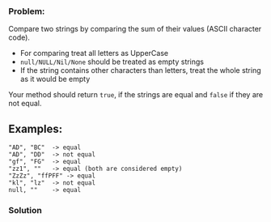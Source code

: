 ### Problem:
<p>Compare two strings by comparing the sum of their values (ASCII character code).</p>
<ul>
<li>For comparing treat all letters as UpperCase</li>
<li><code>null/NULL/Nil/None</code> should be treated as empty strings</li>
<li>If the string contains other characters than letters, treat the whole string as it would be empty</li>
</ul>
<p>Your method should return <code>true</code>, if the strings are equal and <code>false</code> if they are not equal.</p>
<h2 id="examples">Examples:</h2>
<pre><code class="language-js"><span class="hljs-string">&quot;AD&quot;</span>, <span class="hljs-string">&quot;BC&quot;</span>  -&gt; equal
<span class="hljs-string">&quot;AD&quot;</span>, <span class="hljs-string">&quot;DD&quot;</span>  -&gt; not equal
<span class="hljs-string">&quot;gf&quot;</span>, <span class="hljs-string">&quot;FG&quot;</span>  -&gt; equal
<span class="hljs-string">&quot;zz1&quot;</span>, <span class="hljs-string">&quot;&quot;</span>   -&gt; equal (both are considered empty)
<span class="hljs-string">&quot;ZzZz&quot;</span>, <span class="hljs-string">&quot;ffPFF&quot;</span> -&gt; equal
<span class="hljs-string">&quot;kl&quot;</span>, <span class="hljs-string">&quot;lz&quot;</span>  -&gt; not equal
<span class="hljs-literal">null</span>, <span class="hljs-string">&quot;&quot;</span>    -&gt; equal</code></pre>

### Solution